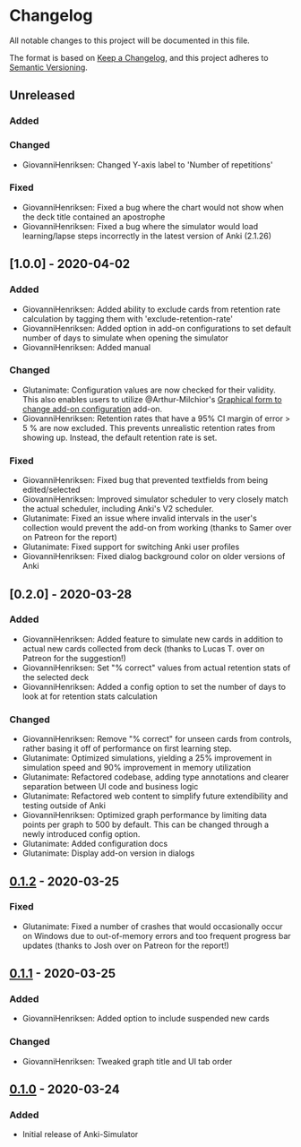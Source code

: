 # Changelog
All notable changes to this project will be documented in this file.

The format is based on [Keep a Changelog](https://keepachangelog.com/en/1.0.0/),
and this project adheres to [Semantic Versioning](https://semver.org/spec/v2.0.0.html).

## Unreleased

### Added

### Changed
- GiovanniHenriksen: Changed Y-axis label to 'Number of repetitions'

### Fixed
- GiovanniHenriksen: Fixed a bug where the chart would not show when the deck title contained an apostrophe
- GiovanniHenriksen: Fixed a bug where the simulator would load learning/lapse steps incorrectly in the latest version of Anki (2.1.26)


## [1.0.0] - 2020-04-02

### Added

- GiovanniHenriksen: Added ability to exclude cards from retention rate calculation by tagging them with 'exclude-retention-rate'
- GiovanniHenriksen: Added option in add-on configurations to set default number of days to simulate when opening the simulator
- GiovanniHenriksen: Added manual

### Changed

- Glutanimate: Configuration values are now checked for their validity. This also enables users to utilize @Arthur-Milchior's [Graphical form to change add-on configuration](https://ankiweb.net/shared/info/1014777615) add-on.
- GiovanniHenriksen: Retention rates that have a 95% CI margin of error > 5 % are now excluded. This prevents unrealistic retention rates from showing up. Instead, the default retention rate is set. 

### Fixed

- GiovanniHenriksen: Fixed bug that prevented textfields from being edited/selected
- GiovanniHenriksen: Improved simulator scheduler to very closely match the actual scheduler, including Anki's V2 scheduler.
- Glutanimate: Fixed an issue where invalid intervals in the user's collection would prevent the add-on from working (thanks to Samer over on Patreon for the report)
- Glutanimate: Fixed support for switching Anki user profiles
- GiovanniHenriksen: Fixed dialog background color on older versions of Anki


## [0.2.0] - 2020-03-28

### Added

- GiovanniHenriksen: Added feature to simulate new cards in addition to actual new cards collected from deck (thanks to Lucas T. over on Patreon for the suggestion!)
- GiovanniHenriksen: Set "% correct" values from actual retention stats of the selected deck
- GiovanniHenriksen: Added a config option to set the number of days to look at for retention stats calculation

### Changed

- GiovanniHenriksen: Remove "% correct" for unseen cards from controls, rather basing it off of performance on first learning step.
- Glutanimate: Optimized simulations, yielding a 25% improvement in simulation speed and 90% improvement in memory utilization
- Glutanimate: Refactored codebase, adding type annotations and clearer separation between UI code and business logic
- Glutanimate: Refactored web content to simplify future extendibility and testing outside of Anki
- GiovanniHenriksen: Optimized graph performance by limiting data points per graph to 500 by default. This can be changed through a newly introduced config option.
- Glutanimate: Added configuration docs
- Glutanimate: Display add-on version in dialogs

## [0.1.2] - 2020-03-25

### Fixed

- Glutanimate: Fixed a number of crashes that would occasionally occur on Windows due to out-of-memory errors and too frequent progress bar updates (thanks to Josh over on Patreon for the report!)

## [0.1.1] - 2020-03-25

### Added

- GiovanniHenriksen: Added option to include suspended new cards

### Changed

- GiovanniHenriksen: Tweaked graph title and UI tab order

## [0.1.0] - 2020-03-24

### Added

- Initial release of Anki-Simulator

[Unreleased]: https://github.com/olivierlacan/keep-a-changelog/compare/v0.2.0...HEAD
[Unreleased]: https://github.com/olivierlacan/keep-a-changelog/compare/v0.2.0...v0.1.2
[0.1.2]: https://github.com/olivierlacan/keep-a-changelog/compare/v0.1.2...v0.1.1
[0.1.1]: https://github.com/olivierlacan/keep-a-changelog/compare/v0.1.0...v0.1.1
[0.1.0]: https://github.com/olivierlacan/keep-a-changelog/releases/tag/v0.1.0